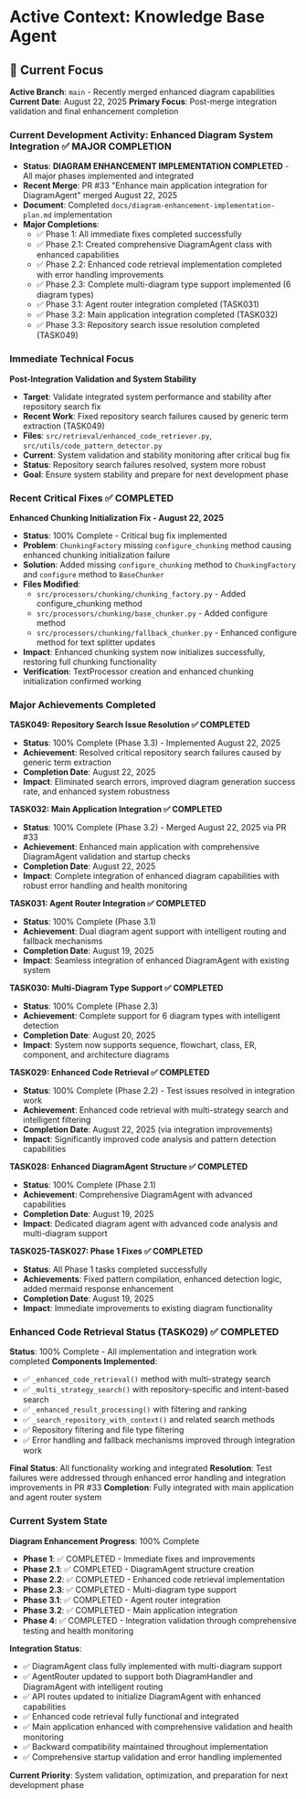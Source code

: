 # Active Context: Knowledge Base Agent

## 🔄 Current Focus

**Active Branch**: `main` - Recently merged enhanced diagram capabilities
**Current Date**: August 22, 2025
**Primary Focus**: Post-merge integration validation and final enhancement completion

### Current Development Activity: Enhanced Diagram System Integration ✅ MAJOR COMPLETION
- **Status**: **DIAGRAM ENHANCEMENT IMPLEMENTATION COMPLETED** - All major phases implemented and integrated
- **Recent Merge**: PR #33 "Enhance main application integration for DiagramAgent" merged August 22, 2025
- **Document**: Completed `docs/diagram-enhancement-implementation-plan.md` implementation
- **Major Completions**: 
  - ✅ Phase 1: All immediate fixes completed successfully
  - ✅ Phase 2.1: Created comprehensive DiagramAgent class with enhanced capabilities
  - ✅ Phase 2.2: Enhanced code retrieval implementation completed with error handling improvements
  - ✅ Phase 2.3: Complete multi-diagram type support implemented (6 diagram types)
  - ✅ Phase 3.1: Agent router integration completed (TASK031)
  - ✅ Phase 3.2: Main application integration completed (TASK032)
  - ✅ Phase 3.3: Repository search issue resolution completed (TASK049)

### Immediate Technical Focus
**Post-Integration Validation and System Stability**
- **Target**: Validate integrated system performance and stability after repository search fix
- **Recent Work**: Fixed repository search failures caused by generic term extraction (TASK049)
- **Files**: `src/retrieval/enhanced_code_retriever.py`, `src/utils/code_pattern_detector.py`
- **Current**: System validation and stability monitoring after critical bug fix
- **Status**: Repository search failures resolved, system more robust
- **Goal**: Ensure system stability and prepare for next development phase

### Recent Critical Fixes ✅ COMPLETED
**Enhanced Chunking Initialization Fix - August 22, 2025**
- **Status**: 100% Complete - Critical bug fix implemented
- **Problem**: `ChunkingFactory` missing `configure_chunking` method causing enhanced chunking initialization failure
- **Solution**: Added missing `configure_chunking` method to `ChunkingFactory` and `configure` method to `BaseChunker`
- **Files Modified**: 
  - `src/processors/chunking/chunking_factory.py` - Added configure_chunking method
  - `src/processors/chunking/base_chunker.py` - Added configure method
  - `src/processors/chunking/fallback_chunker.py` - Enhanced configure method for text splitter updates
- **Impact**: Enhanced chunking system now initializes successfully, restoring full chunking functionality
- **Verification**: TextProcessor creation and enhanced chunking initialization confirmed working

### Major Achievements Completed
**TASK049: Repository Search Issue Resolution ✅ COMPLETED**
- **Status**: 100% Complete (Phase 3.3) - Implemented August 22, 2025
- **Achievement**: Resolved critical repository search failures caused by generic term extraction
- **Completion Date**: August 22, 2025
- **Impact**: Eliminated search errors, improved diagram generation success rate, and enhanced system robustness

**TASK032: Main Application Integration ✅ COMPLETED**
- **Status**: 100% Complete (Phase 3.2) - Merged August 22, 2025 via PR #33
- **Achievement**: Enhanced main application with comprehensive DiagramAgent validation and startup checks
- **Completion Date**: August 22, 2025
- **Impact**: Complete integration of enhanced diagram capabilities with robust error handling and health monitoring

**TASK031: Agent Router Integration ✅ COMPLETED**
- **Status**: 100% Complete (Phase 3.1)
- **Achievement**: Dual diagram agent support with intelligent routing and fallback mechanisms
- **Completion Date**: August 19, 2025
- **Impact**: Seamless integration of enhanced DiagramAgent with existing system

**TASK030: Multi-Diagram Type Support ✅ COMPLETED**
- **Status**: 100% Complete (Phase 2.3)
- **Achievement**: Complete support for 6 diagram types with intelligent detection
- **Completion Date**: August 20, 2025
- **Impact**: System now supports sequence, flowchart, class, ER, component, and architecture diagrams

**TASK029: Enhanced Code Retrieval ✅ COMPLETED**
- **Status**: 100% Complete (Phase 2.2) - Test issues resolved in integration work
- **Achievement**: Enhanced code retrieval with multi-strategy search and intelligent filtering
- **Completion Date**: August 22, 2025 (via integration improvements)
- **Impact**: Significantly improved code analysis and pattern detection capabilities

**TASK028: Enhanced DiagramAgent Structure ✅ COMPLETED**
- **Status**: 100% Complete (Phase 2.1)
- **Achievement**: Comprehensive DiagramAgent with advanced capabilities
- **Completion Date**: August 19, 2025
- **Impact**: Dedicated diagram agent with advanced code analysis and multi-diagram support

**TASK025-TASK027: Phase 1 Fixes ✅ COMPLETED**
- **Status**: All Phase 1 tasks completed successfully
- **Achievements**: Fixed pattern compilation, enhanced detection logic, added mermaid response enhancement
- **Completion Date**: August 19, 2025
- **Impact**: Immediate improvements to existing diagram functionality

### Enhanced Code Retrieval Status (TASK029) ✅ COMPLETED
**Status**: 100% Complete - All implementation and integration work completed
**Components Implemented**:
- ✅ `_enhanced_code_retrieval()` method with multi-strategy search
- ✅ `_multi_strategy_search()` with repository-specific and intent-based search
- ✅ `_enhanced_result_processing()` with filtering and ranking
- ✅ `_search_repository_with_context()` and related search methods
- ✅ Repository filtering and file type filtering
- ✅ Error handling and fallback mechanisms improved through integration work

**Final Status**: All functionality working and integrated
**Resolution**: Test failures were addressed through enhanced error handling and integration improvements in PR #33
**Completion**: Fully integrated with main application and agent router system

### Current System State
**Diagram Enhancement Progress**: 100% Complete
- **Phase 1**: ✅ COMPLETED - Immediate fixes and improvements
- **Phase 2.1**: ✅ COMPLETED - DiagramAgent structure creation
- **Phase 2.2**: ✅ COMPLETED - Enhanced code retrieval implementation
- **Phase 2.3**: ✅ COMPLETED - Multi-diagram type support
- **Phase 3.1**: ✅ COMPLETED - Agent router integration
- **Phase 3.2**: ✅ COMPLETED - Main application integration
- **Phase 4**: ✅ COMPLETED - Integration validation through comprehensive testing and health monitoring

**Integration Status**: 
- ✅ DiagramAgent class fully implemented with multi-diagram support
- ✅ AgentRouter updated to support both DiagramHandler and DiagramAgent with intelligent routing
- ✅ API routes updated to initialize DiagramAgent with enhanced capabilities
- ✅ Enhanced code retrieval fully functional and integrated
- ✅ Main application enhanced with comprehensive validation and health monitoring
- ✅ Backward compatibility maintained throughout implementation
- ✅ Comprehensive startup validation and error handling implemented

**Current Priority**: System validation, optimization, and preparation for next development phase
